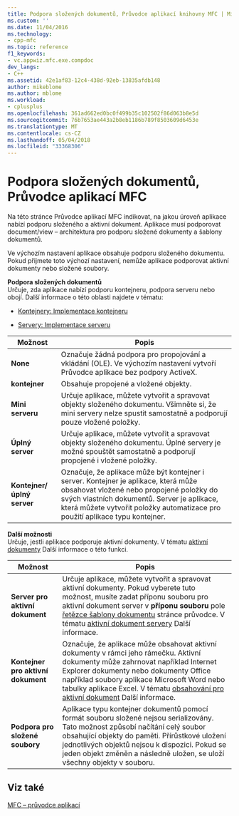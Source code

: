 ```yaml
---
title: Podpora složených dokumentů, Průvodce aplikací knihovny MFC | Microsoft Docs
ms.custom: ''
ms.date: 11/04/2016
ms.technology:
- cpp-mfc
ms.topic: reference
f1_keywords:
- vc.appwiz.mfc.exe.compdoc
dev_langs:
- C++
ms.assetid: 42e1af83-12c4-438d-92eb-13835afdb148
author: mikeblome
ms.author: mblome
ms.workload:
- cplusplus
ms.openlocfilehash: 361ad662ed0bc0f499b35c102502f86d063b8e5d
ms.sourcegitcommit: 76b7653ae443a2b8eb1186b789f8503609d6453e
ms.translationtype: MT
ms.contentlocale: cs-CZ
ms.lasthandoff: 05/04/2018
ms.locfileid: "33368306"
---
```

# <a name="compound-document-support-mfc-application-wizard"></a>Podpora složených dokumentů, Průvodce aplikací MFC
Na této stránce Průvodce aplikací MFC indikovat, na jakou úroveň aplikace nabízí podporu složeného a aktivní dokument. Aplikace musí podporovat document/view – architektura pro podporu složené dokumenty a šablony dokumentů.  
  
 Ve výchozím nastavení aplikace obsahuje podporu složeného dokumentu. Pokud přijmete toto výchozí nastavení, nemůže aplikace podporovat aktivní dokumenty nebo složené soubory.  
  
 **Podpora složených dokumentů**  
 Určuje, zda aplikace nabízí podporu kontejneru, podpora serveru nebo obojí. Další informace o této oblasti najdete v tématu:  
  
-   [Kontejnery: Implementace kontejneru](../../mfc/containers-implementing-a-container.md)  
  
-   [Servery: Implementace serveru](../../mfc/servers-implementing-a-server.md)  
  
|Možnost|Popis|  
|------------|-----------------|  
|**None**|Označuje žádná podpora pro propojování a vkládání (OLE). Ve výchozím nastavení vytvoří Průvodce aplikace bez podpory ActiveX.|  
|**kontejner**|Obsahuje propojené a vložené objekty.|  
|**Mini serveru**|Určuje aplikace, můžete vytvořit a spravovat objekty složeného dokumentu. Všimněte si, že mini servery nelze spustit samostatně a podporují pouze vložené položky.|  
|**Úplný server**|Určuje aplikace, můžete vytvořit a spravovat objekty složeného dokumentu. Úplné servery je možné spouštět samostatně a podporují propojené i vložené položky.|  
|**Kontejner/úplný server**|Označuje, že aplikace může být kontejner i server. Kontejner je aplikace, která může obsahovat vložené nebo propojené položky do svých vlastních dokumentů. Server je aplikace, která můžete vytvořit položky automatizace pro použití aplikace typu kontejner.|  
  
 **Další možnosti**  
 Určuje, jestli aplikace podporuje aktivní dokumenty. V tématu [aktivní dokumenty](../../mfc/active-documents.md) Další informace o této funkci.  
  
|Možnost|Popis|  
|------------|-----------------|  
|**Server pro aktivní dokument**|Určuje aplikace, můžete vytvořit a spravovat aktivní dokumenty. Pokud vyberete tuto možnost, musíte zadat příponu souboru pro aktivní dokument server v **příponu souboru** pole [řetězce šablony dokumentu](../../mfc/reference/document-template-strings-mfc-application-wizard.md) stránce průvodce. V tématu [aktivní dokument servery](../../mfc/active-document-servers.md) Další informace.|  
|**Kontejner pro aktivní dokument**|Označuje, že aplikace může obsahovat aktivní dokumenty v rámci jeho rámečku. Aktivní dokumenty může zahrnovat například Internet Explorer dokumenty nebo dokumenty Office například soubory aplikace Microsoft Word nebo tabulky aplikace Excel. V tématu [obsahování pro aktivní dokument](../../mfc/active-document-containment.md) Další informace.|  
|**Podpora pro složené soubory**|Aplikace typu kontejner dokumentů pomocí formát souboru složené nejsou serializovány. Tato možnost způsobí načítání celý soubor obsahující objekty do paměti. Přírůstkové uložení jednotlivých objektů nejsou k dispozici. Pokud se jeden objekt změněn a následně uložen, se uloží všechny objekty v souboru.|  
  
## <a name="see-also"></a>Viz také  
 [MFC – průvodce aplikací](../../mfc/reference/mfc-application-wizard.md)

